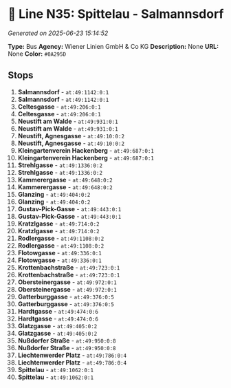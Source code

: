 # 🚌 Line N35: Spittelau - Salmannsdorf

*Generated on 2025-06-23 15:14:52*

**Type:** Bus
**Agency:** Wiener Linien GmbH & Co KG
**Description:** None
**URL:** None
**Color:** `#0A295D`

## Stops

1. **Salmannsdorf** - `at:49:1142:0:1`
2. **Salmannsdorf** - `at:49:1142:0:1`
3. **Celtesgasse** - `at:49:206:0:1`
4. **Celtesgasse** - `at:49:206:0:1`
5. **Neustift am Walde** - `at:49:931:0:1`
6. **Neustift am Walde** - `at:49:931:0:1`
7. **Neustift, Agnesgasse** - `at:49:10:0:2`
8. **Neustift, Agnesgasse** - `at:49:10:0:2`
9. **Kleingartenverein Hackenberg** - `at:49:687:0:1`
10. **Kleingartenverein Hackenberg** - `at:49:687:0:1`
11. **Strehlgasse** - `at:49:1336:0:2`
12. **Strehlgasse** - `at:49:1336:0:2`
13. **Kammerergasse** - `at:49:648:0:2`
14. **Kammerergasse** - `at:49:648:0:2`
15. **Glanzing** - `at:49:404:0:2`
16. **Glanzing** - `at:49:404:0:2`
17. **Gustav-Pick-Gasse** - `at:49:443:0:1`
18. **Gustav-Pick-Gasse** - `at:49:443:0:1`
19. **Kratzlgasse** - `at:49:714:0:2`
20. **Kratzlgasse** - `at:49:714:0:2`
21. **Rodlergasse** - `at:49:1108:0:2`
22. **Rodlergasse** - `at:49:1108:0:2`
23. **Flotowgasse** - `at:49:336:0:1`
24. **Flotowgasse** - `at:49:336:0:1`
25. **Krottenbachstraße** - `at:49:723:0:1`
26. **Krottenbachstraße** - `at:49:723:0:1`
27. **Obersteinergasse** - `at:49:972:0:1`
28. **Obersteinergasse** - `at:49:972:0:1`
29. **Gatterburggasse** - `at:49:376:0:5`
30. **Gatterburggasse** - `at:49:376:0:5`
31. **Hardtgasse** - `at:49:474:0:6`
32. **Hardtgasse** - `at:49:474:0:6`
33. **Glatzgasse** - `at:49:405:0:2`
34. **Glatzgasse** - `at:49:405:0:2`
35. **Nußdorfer Straße** - `at:49:950:0:8`
36. **Nußdorfer Straße** - `at:49:950:0:8`
37. **Liechtenwerder Platz** - `at:49:786:0:4`
38. **Liechtenwerder Platz** - `at:49:786:0:4`
39. **Spittelau** - `at:49:1062:0:1`
40. **Spittelau** - `at:49:1062:0:1`
